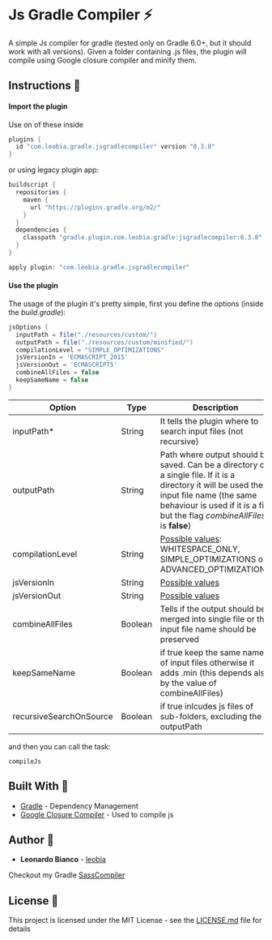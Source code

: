 



# Js Gradle Compiler :zap:

A simple Js compiler for gradle (tested only on Gradle 6.0+, but it should work with all versions). Given a folder containing .js files, the plugin will compile using Google closure compiler and minify them.



## Instructions :pencil:

#### Import the plugin
Use on of these inside 
```groovy
plugins {
  id "com.leobia.gradle.jsgradlecompiler" version "0.3.0"
}
```

or using legacy plugin app:
```groovy
buildscript {
  repositories {
    maven {
      url "https://plugins.gradle.org/m2/"
    }
  }
  dependencies {
    classpath "gradle.plugin.com.leobia.gradle:jsgradlecompiler:0.3.0"
  }
}

apply plugin: "com.leobia.gradle.jsgradlecompiler"
```


#### Use the plugin
The usage of the plugin it's pretty simple, first you define the options (inside the *build.gradle*):


```groovy
jsOptions {  
  inputPath = file("./resources/custom/")  
  outputPath = file("./resources/custom/minified/")  
  compilationLevel = "SIMPLE_OPTIMIZATIONS"  
  jsVersionIn = 'ECMASCRIPT_2015'  
  jsVersionOut = 'ECMASCRIPT5'  
  combineAllFiles = false  
  keepSameName = false  
}
```

|Option                  |Type    |Description                                                                                                                                                                                                              |
|------------------------|--------|-------------------------------------------------------------------------------------------------------------------------------------------------------------------------------------------------------------------------|
|inputPath*              |String  |It tells the plugin where to search input files (not recursive)                                                                                                                                                          |
|outputPath              |String  |Path where output should be saved. Can be a directory or a single file. If it is a directory it will be used the input file name (the same behaviour is used if it is a file but the flag *combineAllFiles* is **false**)|
|compilationLevel        |String  |[Possible values](https://developers.google.com/closure/compiler/docs/compilation_levels): WHITESPACE_ONLY, SIMPLE_OPTIMIZATIONS or ADVANCED_OPTIMIZATIONS                                                               |
|jsVersionIn             |String  |[Possible values](https://javadoc.io/doc/com.google.javascript/closure-compiler/latest/com/google/javascript/jscomp/CompilerOptions.LanguageMode.html)                                                                   |
|jsVersionOut            |String  |[Possible values](https://javadoc.io/doc/com.google.javascript/closure-compiler/latest/com/google/javascript/jscomp/CompilerOptions.LanguageMode.html)                                                                   |
|combineAllFiles         |Boolean |Tells if the output should be merged into single file or the input file name should be preserved                                                                                                                         |
|keepSameName            |Boolean |if true keep the same name of input files otherwise it adds .min (this depends also by the value of combineAllFiles)                                                                                                     |
|recursiveSearchOnSource |Boolean |if true inlcudes js files of sub-folders, excluding the outputPath                                                                                                                                                       |

and then you can call the task:

    compileJs
 
## Built With :hammer:

* [Gradle](https://gradle.org/) - Dependency Management
* [Google Closure Compiler](https://developers.google.com/closure/compiler) - Used to compile js

## Author :boy:

* **Leonardo Bianco** - [leobia](https://leobia.github.io/)

Checkout my Gradle [SassCompiler](https://github.com/leobia/SassGradleCompiler) 

## License :page_facing_up:

This project is licensed under the MIT License - see the [LICENSE.md](LICENSE) file for details

